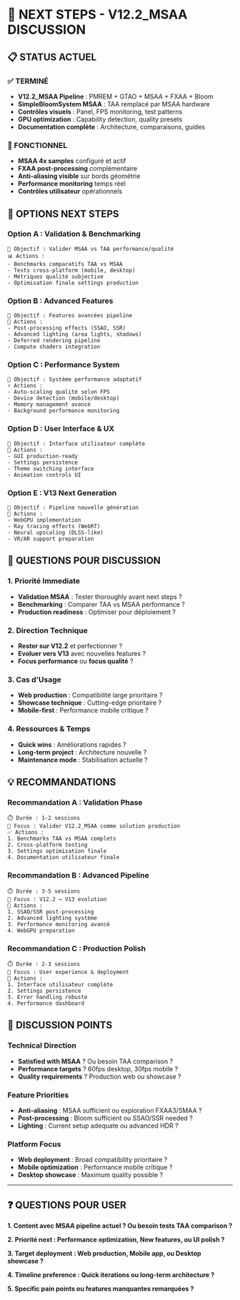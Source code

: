 # 🚀 NEXT STEPS - V12.2_MSAA DISCUSSION

## 📋 **STATUS ACTUEL**

### **✅ TERMINÉ**
- **V12.2_MSAA Pipeline** : PMREM + GTAO + MSAA + FXAA + Bloom
- **SimpleBloomSystem MSAA** : TAA remplacé par MSAA hardware
- **Contrôles visuels** : Panel, FPS monitoring, test patterns  
- **GPU optimization** : Capability detection, quality presets
- **Documentation complète** : Architecture, comparaisons, guides

### **🎯 FONCTIONNEL**
- **MSAA 4x samples** configuré et actif
- **FXAA post-processing** complémentaire
- **Anti-aliasing visible** sur bords géométrie
- **Performance monitoring** temps réel
- **Contrôles utilisateur** opérationnels

## 🔄 **OPTIONS NEXT STEPS**

### **Option A : Validation & Benchmarking**
```
🎯 Objectif : Valider MSAA vs TAA performance/qualité
📊 Actions :
- Benchmarks comparatifs TAA vs MSAA  
- Tests cross-platform (mobile, desktop)
- Métriques qualité subjective
- Optimisation finale settings production
```

### **Option B : Advanced Features**  
```
🎯 Objectif : Features avancées pipeline
🔧 Actions :
- Post-processing effects (SSAO, SSR)
- Advanced lighting (area lights, shadows)
- Deferred rendering pipeline
- Compute shaders integration
```

### **Option C : Performance System**
```
🎯 Objectif : Système performance adaptatif  
⚡ Actions :
- Auto-scaling qualité selon FPS
- Device detection (mobile/desktop)
- Memory management avancé
- Background performance monitoring
```

### **Option D : User Interface & UX**
```
🎯 Objectif : Interface utilisateur complète
🎨 Actions :
- GUI production-ready
- Settings persistence
- Theme switching interface  
- Animation controls UI
```

### **Option E : V13 Next Generation**
```
🎯 Objectif : Pipeline nouvelle génération
🚀 Actions :
- WebGPU implementation
- Ray tracing effects (WebRT)
- Neural upscaling (DLSS-like)  
- VR/AR support preparation
```

## 🤔 **QUESTIONS POUR DISCUSSION**

### **1. Priorité Immediate**
- **Validation MSAA** : Tester thoroughly avant next steps ?
- **Benchmarking** : Comparer TAA vs MSAA performance ?
- **Production readiness** : Optimiser pour déploiement ?

### **2. Direction Technique**  
- **Rester sur V12.2** et perfectionner ?
- **Evoluer vers V13** avec nouvelles features ?
- **Focus performance** ou **focus qualité** ?

### **3. Cas d'Usage**
- **Web production** : Compatibilité large prioritaire ?
- **Showcase technique** : Cutting-edge prioritaire ?  
- **Mobile-first** : Performance mobile critique ?

### **4. Ressources & Temps**
- **Quick wins** : Améliorations rapides ?
- **Long-term project** : Architecture nouvelle ?
- **Maintenance mode** : Stabilisation actuelle ?

## 💡 **RECOMMANDATIONS**

### **Recommandation A : Validation Phase**
```
⏱️ Durée : 1-2 sessions
🎯 Focus : Valider V12.2_MSAA comme solution production
✅ Actions :
1. Benchmarks TAA vs MSAA complets
2. Cross-platform testing  
3. Settings optimization finale
4. Documentation utilisateur finale
```

### **Recommandation B : Advanced Pipeline**  
```
⏱️ Durée : 3-5 sessions
🎯 Focus : V12.2 → V13 evolution 
🔧 Actions :
1. SSAO/SSR post-processing
2. Advanced lighting système
3. Performance monitoring avancé
4. WebGPU preparation
```

### **Recommandation C : Production Polish**
```  
⏱️ Durée : 2-3 sessions
🎯 Focus : User experience & deployment
🎨 Actions :
1. Interface utilisateur complète
2. Settings persistence
3. Error handling robuste  
4. Performance dashboard
```

## 🎯 **DISCUSSION POINTS**

### **Technical Direction**
- **Satisfied with MSAA** ? Ou besoin TAA comparison ?
- **Performance targets** ? 60fps desktop, 30fps mobile ?
- **Quality requirements** ? Production web ou showcase ?

### **Feature Priorities**
- **Anti-aliasing** : MSAA sufficient ou exploration FXAA3/SMAA ?
- **Post-processing** : Bloom sufficient ou SSAO/SSR needed ?  
- **Lighting** : Current setup adequate ou advanced HDR ?

### **Platform Focus**
- **Web deployment** : Broad compatibility prioritaire ?
- **Mobile optimization** : Performance mobile critique ?
- **Desktop showcase** : Maximum quality possible ?

---

## ❓ **QUESTIONS POUR USER**

**1. Content avec MSAA pipeline actuel ? Ou besoin tests TAA comparison ?**

**2. Priorité next : Performance optimization, New features, ou UI polish ?**  

**3. Target deployment : Web production, Mobile app, ou Desktop showcase ?**

**4. Timeline preference : Quick iterations ou long-term architecture ?**

**5. Specific pain points ou features manquantes remarquées ?**